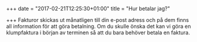 +++
date = "2017-02-21T12:25:30+01:00"
title = "Hur betalar jag?"

+++
Fakturor skickas ut månatligen till din e-post adress och på dem finns all information för att göra betalning. Om du skulle önska det kan vi göra en klumpfaktura i början av terminen så att du bara behöver betala en faktura.